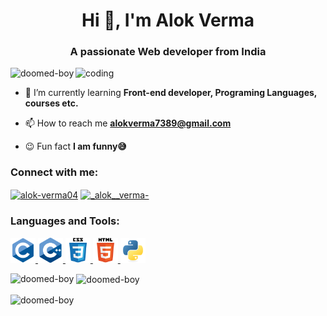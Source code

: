 <h1 align="center">Hi 👋, I'm Alok Verma</h1>
<h3 align="center">A passionate Web developer from India</h3>

<img align="right" alt="coding" width="400" src="https://www.google.com/url?sa=i&url=https%3A%2F%2Fgithub.com%2Frudrabarad%2FGifs&psig=AOvVaw3QeD9F3EaHgpyfWbXzC59F&ust=1691940780385000&source=images&cd=vfe&opi=89978449&ved=0CBEQjRxqFwoTCODCmty414ADFQAAAAAdAAAAABAE">
<p align="left"> <img src="https://komarev.com/ghpvc/?username=doomed-boy&label=Profile%20views&color=0e75b6&style=flat" alt="doomed-boy" /> </p>

- 🌱 I’m currently learning **Front-end developer, Programing Languages, courses etc.**

- 📫 How to reach me **alokverma7389@gmail.com**

- 😉 Fun fact **I am funny😅**

<h3 align="left">Connect with me:</h3>
<p align="left">
<a href="https://linkedin.com/in/alok-verma04" target="blank"><img align="center" src="https://raw.githubusercontent.com/rahuldkjain/github-profile-readme-generator/master/src/images/icons/Social/linked-in-alt.svg" alt="alok-verma04" height="30" width="40" /></a>
<a href="https://instagram.com/_alok__verma-" target="blank"><img align="center" src="https://raw.githubusercontent.com/rahuldkjain/github-profile-readme-generator/master/src/images/icons/Social/instagram.svg" alt="_alok__verma-" height="30" width="40" /></a>
</p>

<h3 align="left">Languages and Tools:</h3>
<p align="left"> <a href="https://www.cprogramming.com/" target="_blank" rel="noreferrer"> <img src="https://raw.githubusercontent.com/devicons/devicon/master/icons/c/c-original.svg" alt="c" width="40" height="40"/> </a> <a href="https://www.w3schools.com/cpp/" target="_blank" rel="noreferrer"> <img src="https://raw.githubusercontent.com/devicons/devicon/master/icons/cplusplus/cplusplus-original.svg" alt="cplusplus" width="40" height="40"/> </a> <a href="https://www.w3schools.com/css/" target="_blank" rel="noreferrer"> <img src="https://raw.githubusercontent.com/devicons/devicon/master/icons/css3/css3-original-wordmark.svg" alt="css3" width="40" height="40"/> </a> <a href="https://www.w3.org/html/" target="_blank" rel="noreferrer"> <img src="https://raw.githubusercontent.com/devicons/devicon/master/icons/html5/html5-original-wordmark.svg" alt="html5" width="40" height="40"/> </a> <a href="https://www.python.org" target="_blank" rel="noreferrer"> <img src="https://raw.githubusercontent.com/devicons/devicon/master/icons/python/python-original.svg" alt="python" width="40" height="40"/> </a> </p>

<p><img align="left" src="https://github-readme-stats.vercel.app/api/top-langs?username=doomed-boy&show_icons=true&locale=en&layout=compact" alt="doomed-boy" /></p>

<p>&nbsp;<img align="center" src="https://github-readme-stats.vercel.app/api?username=doomed-boy&show_icons=true&locale=en" alt="doomed-boy" /></p>

<p><img align="center" src="https://github-readme-streak-stats.herokuapp.com/?user=doomed-boy&" alt="doomed-boy" /></p>
